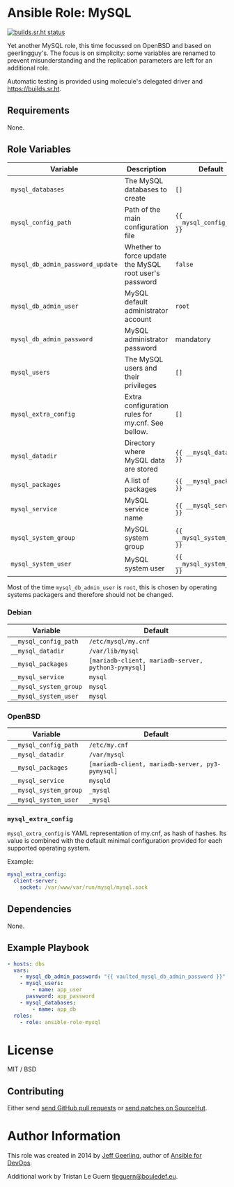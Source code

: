# Ansible Role: MySQL

[![builds.sr.ht status](https://builds.sr.ht/~tleguern/ansible-role-mysql.svg)](https://builds.sr.ht/~tleguern/ansible-role-mysql?)

Yet another MySQL role, this time focussed on OpenBSD and based on geerlingguy's.
The focus is on simplicity: some variables are renamed to prevent misunderstanding and the replication parameters are left for an additional role.

Automatic testing is provided using molecule's delegated driver and https://builds.sr.ht.

## Requirements

None.

## Role Variables

| Variable | Description | Default |
|----------|-------------|---------|
| `mysql_databases` | The MySQL databases to create | `[]` |
| `mysql_config_path` | Path of the main configuration file | `{{ __mysql_config_path }}` |
| `mysql_db_admin_password_update` | Whether to force update the MySQL root user's password | `false` |
| `mysql_db_admin_user` | MySQL default administrator account | `root` |
| `mysql_db_admin_password` | MySQL administrator password  | mandatory |
| `mysql_users` | The MySQL users and their privileges | `[]` |
| `mysql_extra_config` | Extra configuration rules for my.cnf. See bellow. | `[]` |
| `mysql_datadir` | Directory where MySQL data are stored | `{{ __mysql_datadir }}` |
| `mysql_packages` | A list of packages | `{{ __mysql_packages }}` |
| `mysql_service` | MySQL service name | `{{ __mysql_service }}` |
| `mysql_system_group` | MySQL system group | `{{ __mysql_system_group }}` |
| `mysql_system_user` | MySQL system user | `{{ __mysql_system_user }}` |

Most of the time `mysql_db_admin_user` is `root`, this is chosen by operating systems packagers and therefore should not be changed.

### Debian

| Variable | Default |
|----------|---------|
| `__mysql_config_path` | `/etc/mysql/my.cnf` |
| `__mysql_datadir` | `/var/lib/mysql` |
| `__mysql_packages` | `[mariadb-client, mariadb-server, python3-pymysql]` |
| `__mysql_service` | `mysql` |
| `__mysql_system_group` | `mysql` |
| `__mysql_system_user` | `mysql` |

### OpenBSD

| Variable | Default |
|----------|---------|
| `__mysql_config_path` | `/etc/my.cnf` |
| `__mysql_datadir` | `/var/mysql` |
| `__mysql_packages` | `[mariadb-client, mariadb-server, py3-pymysql]` |
| `__mysql_service` | `mysqld` |
| `__mysql_system_group` | `_mysql` |
| `__mysql_system_user` | `_mysql` |

### `mysql_extra_config`

`mysql_extra_config` is YAML representation of my.cnf, as hash of hashes.
Its value is combined with the default minimal configuration provided for each supported operating system.

Example:

```yml
mysql_extra_config:
  client-server:
    socket: /var/www/var/run/mysql/mysql.sock
```

## Dependencies

None.

## Example Playbook

```yaml
- hosts: dbs
  vars:
    - mysql_db_admin_password: "{{ vaulted_mysql_db_admin_password }}"
    - mysql_users:
        - name: app_user
	  password: app_password
    - mysql_databases:
        - name: app_db
  roles:
    - role: ansible-role-mysql
```

# License

MIT / BSD

## Contributing

Either send [send GitHub pull requests](https://github.com/Aversiste/ansible-role-mysql) or [send patches on SourceHut](https://lists.sr.ht/~tleguern/misc).

# Author Information

This role was created in 2014 by [Jeff Geerling](https://www.jeffgeerling.com/), author of [Ansible for DevOps](https://www.ansiblefordevops.com/).

Additional work by Tristan Le Guern <tleguern@bouledef.eu>.
